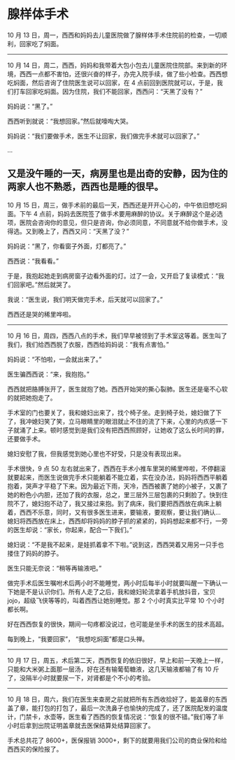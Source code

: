 # 腺样体手术

10 月 13 日，周一，西西和妈妈去儿童医院做了腺样体手术住院前的检查，一切顺利，回家吃了焖面。

---
10 月 14 日，周二，西西，妈妈和我带着大包小包去儿童医院住院部。来到新的环境，西西一点都不害怕，还很兴奋的样子，办完入院手续，做了些小检查。西西想吃焖面，然后咨询了住院医生说可以回家，在 4 点前回到医院就可以，于是，我们打车回家吃焖面。因为住院，我们不能回家，西西问：“天黑了没有？”

妈妈说：“黑了。”

西西听到就说：“我想回家。”然后就嚎啕大哭。

妈妈说：“我们要做手术，医生不让回家，我们做完手术就可以回家了。”

...

又是没午睡的一天，病房里也是出奇的安静，因为住的两家人也不熟悉，西西也是睡的很早。
---
10 月 15 日，周三，做手术前的最后一天，西西还是开开心心的，中午依旧想吃焖面。下午 4 点前，妈妈去医院签了做手术要用麻醉的协议。关于麻醉这个是必选项，医院会咨询你的意见，但只是咨询，你必须同意，不同意就不给你做手术，没得选。又到晚上了，西西又问：“天黑了没？”

妈妈说：“黑了，你看窗子外面，灯都亮了。”

西西说：“我看看。”

于是，我抱起她走到病房窗子边看外面的灯。过了一会，又开启了复读模式：“我们回家吧。”然后就哭了。

我说：“医生说，我们明天做完手术，后天就可以回家了。”

西西还是哭的稀里哗啦。

---

10 月 16 日，周四，西西八点的手术，我们早早被领到了手术室这等着。医生叫了我们，我们给西西脱了衣服，西西给妈妈说：“我有点害怕。”

妈妈说：“不怕啦，一会就出来了。”

医生骗西西说：“来，我抱抱。”

西西就把胳膊张开了，医生就抱了她。西西开始哭的撕心裂肺。医生还是毫不心软的就把她抱走了。

手术室的门也要关了，我和媳妇出来了，找个椅子坐。走到椅子处，媳妇做了下了，我冲媳妇笑了笑，立马眼睛里的眼泪就止不住的流了下来，心里的内疚感一下子就涌了上来。顿时感觉到是我们没有把西西照顾好，让她收了这么长时间的罪，还要做手术。

媳妇安慰了我，但我感觉到她心里也不好受，只是没有表现出来。

手术很快，9 点 50 左右就出来了，西西在手术小推车里哭的稀里哗啦，不停翻滚就要起来，而医生说做完手术只能躺着不能立着，实在没办法，妈妈将西西平躺着抱着，哭声才平稳了下来。因为最近下雨，天冷，西西被裹了她的小被子，又裹了她的粉色小内胆，还加了我的衣服，总之，里三层外三层包裹的只剩脸了。快到住院不了，媳妇抱不动了，我又接过来抱。到了病床，我们要把西西放在病床上躺着，西西不乐意，同时，又有很多医生进来，要输液，要观察，要让我们确认... 媳妇将西西放在床上，西西却将妈妈的脖子抓的紧紧的，妈妈想起来都不行，一旁的医生却说：“家长，你起来，配合一下我们。”

媳妇说：“不是我不起来，是娃抓着拿不下啦。”说到这，西西哭着又用另一只手也搂住了妈妈的脖子。

医生只能无奈说：“稍等再输液吧。”

做完手术后医生嘱咐术后两小时不能睡觉，两小时后每半小时就要叫醒一下确认一下她是不是认识你们。所有人走了之后，我和媳妇轮流拿着手机放抖音，宝贝 jojo，超级飞侠等等的，叫着西西让她别睡觉。那 2 个小时真实比平常 10 个小时都长啊。

好在西西恢复的很快，期间一句疼都没说过，也可能是坐手术的医生的技术高超。

每到晚上，“我要回家”， “我想吃焖面”都是口头禅。

---
10 月 17 日，周五，术后第二天，西西恢复的依旧很好，早上和前一天晚上一样，只能和大米粥上面那一层汤，好在还有输葡萄糖液，这几天输液都输了有 10 斤了，没隔半小时就要尿一下，对肾都是个不小的考验。

---
10 月 18 日，周六，我们在医生来查房之前就把所有东西收拾好了，能盖章的东西盖了章，能打包的打包了，最后一次洗鼻子也愉快的完成了，还了医院配发的温度计，门禁卡，水壶等，医生看了西西的恢复情况说：“恢复的很不错。”我们等了半小时后拿到出院证明盖章就去医保结算处结算回家了。


手术总共花了 8600+，医保报销 3000+，剩下的就要用我们公司的商业保险和给西西买的保险报了。


